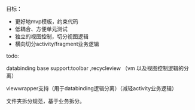 目标：

- 更好地mvp模板，约束代码
- 低耦合、方便单元测试
- 独立的视图控制，切分视图逻辑
- 横向切分activity/fragment业务逻辑

todo:

databinding base support:toolbar ,recycleview （vm 以及视图控制逻辑的分离）

viewwrapper支持（用于databinding逻辑分离）（减轻activity业务逻辑）

文件夹拆分规范，基于业务拆分。

